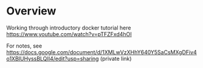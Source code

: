 # Overview

Working through introductory docker tutorial here https://www.youtube.com/watch?v=pTFZFxd4hOI 

For notes, see https://docs.google.com/document/d/1XMLwVzXHhY640Y5SaCsMXgDFiv4o1XBIUHyssBLQII4/edit?usp=sharing (private link)